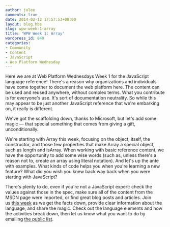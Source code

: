 ```yaml
---
author: julee
comments: true
date: 2014-02-12 17:57:53+00:00
layout: blog.hbs
slug: wpw-week-1-array
title: 'WPW Week 1: Array'
wordpress_id: 849
categories:
- Community
- Content
- JavaScript
- Web Platform Wednesday
---
```


Here we are at Web Platform Wednesdays Week 1 for the JavaScript language reference! There's a reason why organizations and individuals have come together to document the web platform here. The content can be used and reused anywhere, without complex terms. What you contribute is for everyone's use. It's sort of documentation neutrality. So while this may appear to be just another JavaScript reference that we're embarking on, it really is different.

We've got the scaffolding down, thanks to Microsoft, but let's add some magic — that special something that comes from giving a gift, unconditionally.

We're starting with Array this week, focusing on the object, itself, the constructor, and those few properties that make Array a special object, such as length and isArray. When working with basic reference content, we have the opportunity to add some wise words (such as, unless there's a reason not to, create an array using literal notation). And let's up the ante with examples. What kinds of code helps you when you're learning a new feature? What did you wish you knew back way back when you were starting with JavaScript?

There's plenty to do, even if you're not a JavaScript expert: check the values against those in the spec, make sure all of the content from the MSDN page were imported, or find great blog posts and articles. Join us [this week](http://docs.webplatform.org/wiki/Meta:web_platform_wednesday) as we get the facts down, provide clear information about the language, and share the magic. Check out the language elements and how the activities break down, then let us know what you want to do by emailing [the public list](http://lists.w3.org/Archives/Public/public-webplatform/).

